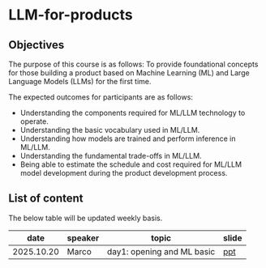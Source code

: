 # LLM-for-products

## Objectives

The purpose of this course is as follows:
To provide foundational concepts for those building a product based on Machine Learning (ML) and Large Language Models (LLMs) for the first time.

The expected outcomes for participants are as follows:
- Understanding the components required for ML/LLM technology to operate.
- Understanding the basic vocabulary used in ML/LLM.
- Understanding how models are trained and perform inference in ML/LLM.
- Understanding the fundamental trade-offs in ML/LLM.
- Being able to estimate the schedule and cost required for ML/LLM model development during the product development process.

## List of content
The below table will be updated weekly basis. 


date | speaker | topic | slide
-- | -- | -- | --
2025.10.20 | Marco | day1: opening and ML basic | [ppt](https://docs.google.com/presentation/d/12iKYgNHDe_5c6z44w1OolcvtuLiWxZajwu8zluXPtT4/edit?slide=id.g38f1706f783_0_0#slide=id.g38f1706f783_0_0)



